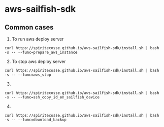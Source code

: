 # aws-sailfish-sdk

## Common cases
1. To run aws deploy server
```
curl https://spiritecosse.github.io/aws-sailfish-sdk/install.sh | bash -s -- --func=prepare_aws_instance
```

2. To stop aws deploy server
```
curl https://spiritecosse.github.io/aws-sailfish-sdk/install.sh | bash -s -- --func=aws_stop
```

3.
```
curl https://spiritecosse.github.io/aws-sailfish-sdk/install.sh | bash -s -- --func=ssh_copy_id_on_sailfish_device
```

4.
```
curl https://spiritecosse.github.io/aws-sailfish-sdk/install.sh | bash -s -- --func=download_backup
```
